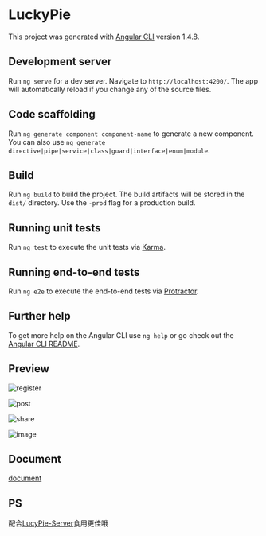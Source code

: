 # LuckyPie

This project was generated with [Angular CLI](https://github.com/angular/angular-cli) version 1.4.8.

## Development server

Run `ng serve` for a dev server. Navigate to `http://localhost:4200/`. The app will automatically reload if you change any of the source files.

## Code scaffolding

Run `ng generate component component-name` to generate a new component. You can also use `ng generate directive|pipe|service|class|guard|interface|enum|module`.

## Build

Run `ng build` to build the project. The build artifacts will be stored in the `dist/` directory. Use the `-prod` flag for a production build.

## Running unit tests

Run `ng test` to execute the unit tests via [Karma](https://karma-runner.github.io).

## Running end-to-end tests

Run `ng e2e` to execute the end-to-end tests via [Protractor](http://www.protractortest.org/).

## Further help

To get more help on the Angular CLI use `ng help` or go check out the [Angular CLI README](https://github.com/angular/angular-cli/blob/master/README.md).

## Preview

![register](https://github.com/xjwhhh/LuckyPie/tree/master/src/assets/preview/1.png)

![post](https://github.com/xjwhhh/LuckyPie/tree/master/src/assets/preview/2.png)

![share](https://github.com/xjwhhh/LuckyPie/tree/master/src/assets/preview/3.png)

![image](https://github.com/xjwhhh/LuckyPie/tree/master/src/assets/preview/4.png)

## Document

[document](https://github.com/xjwhhh/LuckyPie/tree/master/src/assets/document/LuckyPie说明文档.pdf)


## PS
配合[LucyPie-Server](https://github.com/xjwhhh/LuckyPie-Server)食用更佳哦
